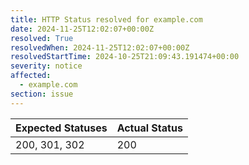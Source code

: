 ```yaml
---
title: HTTP Status resolved for example.com
date: 2024-11-25T12:02:07+00:00Z
resolved: True
resolvedWhen: 2024-11-25T12:02:07+00:00Z
resolvedStartTime: 2024-10-25T21:09:43.191474+00:00
severity: notice
affected:
  - example.com
section: issue
---
```


| Expected Statuses | Actual Status  |
|-------------------|----------------|
| 200, 301, 302 | 200 |
